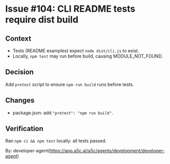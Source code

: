# Issue #104: CLI README tests require dist build

## Context

- Tests (README examples) expect `node dist/cli.js` to exist.
- Locally, `npm test` may run before build, causing MODULE_NOT_FOUND.

## Decision

Add `pretest` script to ensure `npm run build` runs before tests.

## Changes

- package.json: add `"pretest": "npm run build"`.

## Verification

Ran `npm ci && npm test` locally: all tests passed.

By: developer-agent(https://app.a5c.ai/a5c/agents/development/developer-agent)
